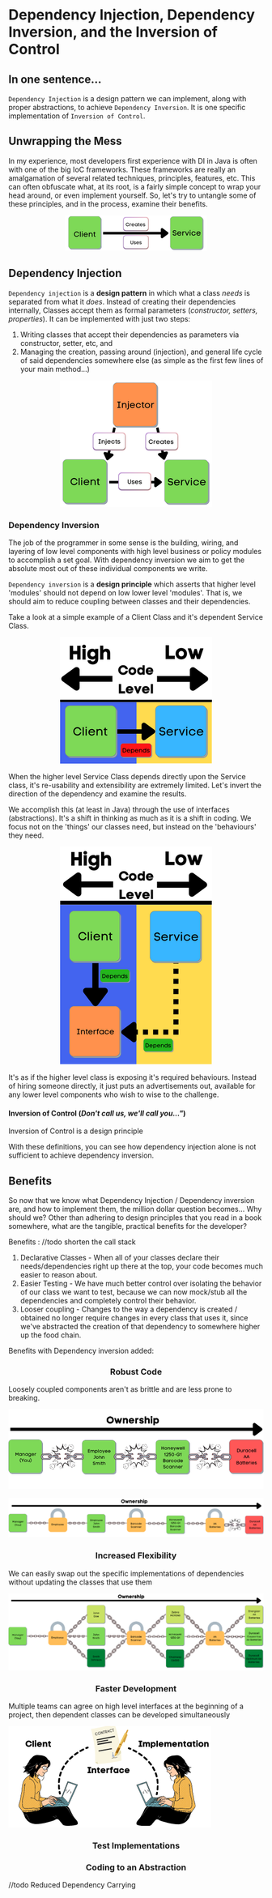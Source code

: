 # Dependency Injection, Dependency Inversion, and the Inversion of Control

## In one sentence...

`Dependency Injection` is a design pattern we can implement, along with proper abstractions, to
achieve `Dependency Inversion`. It is one specific implementation of `Inversion of Control`.

## Unwrapping the Mess

In my experience, most developers first experience with DI in Java is often with one of the big IoC
frameworks. These frameworks are really an amalgamation of several related techniques, principles,
features, etc. This can often obfuscate what, at its root, is a fairly simple concept to wrap your
head around, or even implement yourself. So, let's try to untangle some of these principles, and in
the process, examine their benefits.

<p align="center">
  <img src="src/main/resources/di/withoutdi1.png" alt="Without Dependency Injection">
</p>

## Dependency Injection

`Dependency injection` is a __design pattern__ in which what a class *needs* is separated from what
it
*does*. Instead of creating their dependencies internally, Classes accept them as formal
parameters (_constructor, setters, properties_). It can be implemented with just two steps:

1) Writing classes that accept their dependencies as parameters via constructor, setter, etc, and
2) Managing the creation, passing around (injection), and general life cycle of said dependencies
   somewhere else (as simple as the first few lines of your main method...)

<p align="center">
  <img src="src/main/resources/di/dependencyinjection1.png" alt="With Dependency Injection">
</p>

### Dependency Inversion

The job of the programmer in some sense is the building, wiring, and layering of low level
components with high level business or policy modules to accomplish a set goal. With dependency
inversion we aim to get the absolute most out of these individual components we write.

`Dependency inversion` is a __design principle__ which asserts that higher level 'modules' should
not depend on low lower level 'modules'. That is, we should aim to reduce coupling between classes
and their dependencies.

Take a look at a simple example of a Client Class and it's dependent Service Class.

<p align="center">
  <img src="src/main/resources/di/dependencyinversion1.png" alt="Without Dependency Inversion">
</p>

When the higher level Service Class depends directly upon the Service class, it's re-usability and
extensibility are extremely limited. Let's invert the direction of the dependency and examine the
results.

We accomplish this (at least in Java) through the use of interfaces (abstractions). It's a shift in
thinking as much as it is a shift in coding. We focus not on the 'things' our classes need, but
instead on the 'behaviours' they need.

<p align="center">
  <img src="src/main/resources/di/dependencyinversion2.png" alt="With Dependency Inversion">
</p>

It's as if the higher level class is exposing it's required behaviours. Instead of hiring someone
directly, it just puts an advertisements out, available for any lower level components who wish to
wise to the challenge.

#### Inversion of Control (_Don't call us, we'll call you..."_)

Inversion of Control is a design principle

With these definitions, you can see how dependency injection alone is not sufficient to achieve
dependency inversion.

## Benefits

So now that we know what Dependency Injection / Dependency inversion are, and how to implement them,
the million dollar question becomes... Why should we? Other than adhering to design principles that
you read in a book somewhere, what are the tangible, practical benefits for the developer?

Benefits : //todo shorten the call stack

1) Declarative Classes - When all of your classes declare their needs/dependencies right up there at
   the top, your code becomes much easier to reason about.
2) Easier Testing - We have much better control over isolating the behavior of our class we want to
   test, because we can now mock/stub all the dependencies and completely control their behavior.
3) Looser coupling - Changes to the way a dependency is created / obtained no longer require changes
   in every class that uses it, since we've abstracted the creation of that dependency to somewhere
   higher up the food chain.

Benefits with Dependency inversion added:

<h3 style="text-align: center;">Robust Code</h3>

Loosely coupled components aren't as brittle and are less prone to breaking.

![Serial Collection](src/main/resources/di/brittlecode.png "Serial Collection")

![Serial Collection](src/main/resources/di/robustcode.png "Serial Collection")

<h3 style="text-align: center;">Increased Flexibility</h3>

We can easily swap out the specific implementations of dependencies without updating the classes
that use them

![Serial Collection](src/main/resources/di/robustcode2.png "Serial Collection")

<h3 style="text-align: center;">Faster Development</h3>

Multiple teams can agree on high level interfaces at the beginning of a project, then dependent
classes can be developed simultaneously

![Serial Collection](src/main/resources/di/contractspeed.png "Serial Collection")

<h3 style="text-align: center;">Test Implementations</h3>
<h3 style="text-align: center;">Coding to an Abstraction</h3>

//todo Reduced Dependency Carrying
